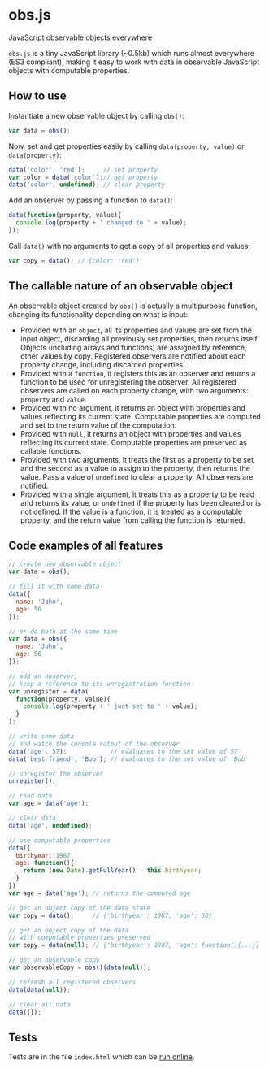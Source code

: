 # obs.js
JavaScript observable objects everywhere

`obs.js` is a tiny JavaScript library (~0.5kb) which runs almost everywhere (ES3 compliant), making it easy to work with data in observable JavaScript objects with computable properties.

## How to use

Instantiate a new observable object by calling `obs()`:

```javascript
var data = obs();
```

Now, set and get properties easily by calling `data(property, value)` or `data(property)`:

```javascript
data('color', 'red');     // set property
var color = data('color');// get property
data('color', undefined); // clear property
```

Add an observer by passing a function to `data()`:

```javascript
data(function(property, value){
  console.log(property + ' changed to ' + value);
});
```

Call `data()` with no arguments to get a copy of all properties and values:

```javascript
var copy = data(); // {color: 'red'}
```

## The callable nature of an observable object

An observable object created by `obs()` is actually a multipurpose function, changing its functionality depending on what is input:
* Provided with an `object`, all its properties and values are set from the input object, discarding all previously set properties, then returns itself. Objects (including arrays and functions) are assigned by reference, other values by copy. Registered observers are notified about each property change, including discarded properties.
* Provided with a `function`, it registers this as an observer and returns a function to be used for unregistering the observer. All registered observers are called on each property change, with two arguments: `property` and `value`.
* Provided with no argument, it returns an object with properties and values reflecting its current state. Computable properties are computed and set to the return value of the computation.
* Provided with `null`, it returns an object with properties and values reflecting its current state. Computable properties are preserved as callable functions.
* Provided with two arguments, it treats the first as a property to be set and the second as a value to assign to the property, then returns the value. Pass a value of `undefined` to clear a property. All observers are notified.
* Provided with a single argument, it treats this as a property to be read and returns its value, or `undefined` if the property has been cleared or is not defined. If the value is a function, it is treated as a computable property, and the return value from calling the function is returned.

## Code examples of all features

```javascript
// create new observable object
var data = obs();

// fill it with some data
data({
  name: 'John',
  age: 56
});

// or do both at the same time
var data = obs({
  name: 'John',
  age: 56
});

// add an observer,
// keep a reference to its unregistration function
var unregister = data(
  function(property, value){
    console.log(property + ' just set to ' + value);
  }
);

// write some data
// and watch the console output of the observer
data('age', 57);            // evaluates to the set value of 57
data('best friend', 'Bob'); // evaluates to the set value of 'Bob'

// unregister the observer
unregister();

// read data
var age = data('age');

// clear data
data('age', undefined);

// use computable properties
data({
  birthyear: 1987,
  age: function(){
    return (new Date).getFullYear() - this.birthyear;
  }
})
var age = data('age'); // returns the computed age

// get an object copy of the data state
var copy = data();     // {'birthyear': 1987, 'age': 30}

// get an object copy of the data
// with computable properties preserved
var copy = data(null); // {'birthyear': 1987, 'age': function(){...}}

// get an observable copy
var observableCopy = obs()(data(null));

// refresh all registered observers
data(data(null));

// clear all data
data({});
```

## Tests

Tests are in the file `index.html` which can be [run online](https://tomaslangkaas.github.io/obs.js/).
